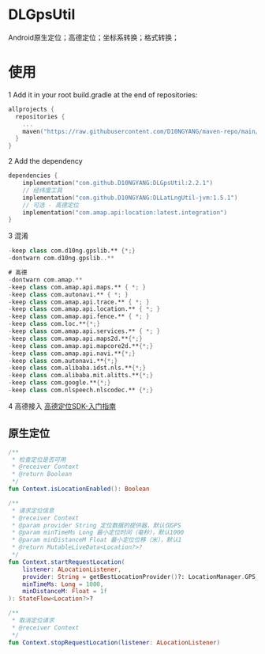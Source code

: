 # DLGpsUtil
Android原生定位；高德定位；坐标系转换；格式转换；

# 使用
1 Add it in your root build.gradle at the end of repositories:
```kotlin
allprojects {
  repositories {
    ...
    maven("https://raw.githubusercontent.com/D10NGYANG/maven-repo/main/repository")
  }
}
```

2 Add the dependency
```kotlin
dependencies {
    implementation("com.github.D10NGYANG:DLGpsUtil:2.2.1")
    // 经纬度工具
    implementation("com.github.D10NGYANG:DLLatLngUtil-jvm:1.5.1")
    // 可选 - 高德定位
    implementation("com.amap.api:location:latest.integration")
}
```
3 混淆
```kotlin
-keep class com.d10ng.gpslib.** {*;}
-dontwarn com.d10ng.gpslib..**

# 高德
-dontwarn com.amap.**
-keep class com.amap.api.maps.** { *; }
-keep class com.autonavi.** { *; }
-keep class com.amap.api.trace.** { *; }
-keep class com.amap.api.location.** { *; }
-keep class com.amap.api.fence.** { *; }
-keep class com.loc.**{*;}
-keep class com.amap.api.services.** { *; }
-keep class com.amap.api.maps2d.**{*;}
-keep class com.amap.api.mapcore2d.**{*;}
-keep class com.amap.api.navi.**{*;}
-keep class com.autonavi.**{*;}
-keep class com.alibaba.idst.nls.**{*;}
-keep class com.alibaba.mit.alitts.**{*;}
-keep class com.google.**{*;}
-keep class com.nlspeech.nlscodec.** {*;}
```

4 高德接入
[高德定位SDK-入门指南](https://lbs.amap.com/api/android-location-sdk/gettingstarted)

## 原生定位
```kotlin
/**
 * 检查定位是否可用
 * @receiver Context
 * @return Boolean
 */
fun Context.isLocationEnabled(): Boolean
```
```kotlin
/**
 * 请求定位信息
 * @receiver Context
 * @param provider String 定位数据的提供器，默认仅GPS
 * @param minTimeMs Long 最小定位时间（毫秒），默认1000
 * @param minDistanceM Float 最小定位位移（米），默认1
 * @return MutableLiveData<Location?>?
 */
fun Context.startRequestLocation(
    listener: ALocationListener,
    provider: String = getBestLocationProvider()?: LocationManager.GPS_PROVIDER,
    minTimeMs: Long = 1000,
    minDistanceM: Float = 1f
): StateFlow<Location?>?
```
```kotlin
/**
 * 取消定位请求
 * @receiver Context
 */
fun Context.stopRequestLocation(listener: ALocationListener)
```
